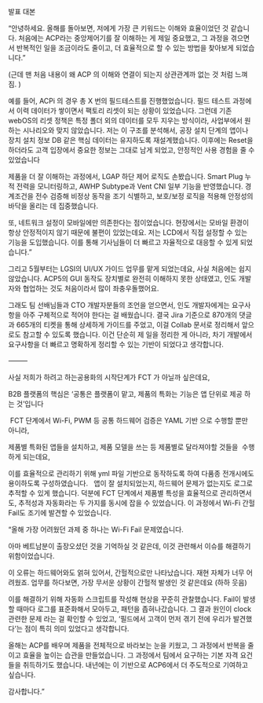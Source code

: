 발표 대본 




“안녕하세요.
올해를 돌아보면, 저에게 가장 큰 키워드는 이해와 효율이었던 것 같습니다.
처음에는 ACP라는 중앙제어기를 잘 이해하는 게 제일 중요했고, 그 과정을 겪으면서 반복적인 일을 조금이라도 줄이고, 더 효율적으로 할 수 있는 방법을 찾아보게 되었습니다.”


(근데 맨 처음 내용이 왜 ACP 의 이해와 연결이 되는지 상관관계까 없는 것 처럼 느껴짐. )

예를 들어, ACPi 의 경우 총 X 번의 필드테스트를 진행했었습니다. 필드 테스트 과정에서 이력 데이터가 쌓이면서 팩토리 리셋이 되는 상황이 있었습니다.
그런데 기존 webOS의 리셋 정책은 특정 폴더 외의 데이터를 모두 지우는 방식이라, 사업부에서 원하는 시나리오와 맞지 않았습니다.
저는 이 구조를 분석해서, 공장 설치 단계의 앱이나 장치 설치 정보 DB 같은 핵심 데이터는 유지하도록 재설계했습니다.
이후에는 Reset을 하더라도 고객 입장에서 중요한 정보는 그대로 남게 되었고, 안정적인 사용 경험을 줄 수 있었습니다

제품을 더 잘 이해하는 과정에서, LGAP 하단 제어 로직도 손봤습니다.
Smart Plug 누적 전력을 모니터링하고, AWHP Subtype과 Vent CNI 일부 기능을 반영했습니다.
경계조건을 전수 검증해 비정상 동작을 조기 식별하고, 보호/보정 로직을 적용해 안정성의 바닥을 올리는 데 집중했습니다.

또, 네트워크 설정이 모바일에만 의존한다는 점이었습니다. 현장에서는 모바일 환경이 항상 안정적이지 않기 때문에 불편이 있었는데요.
저는 LCD에서 직접 설정할 수 있는 기능을 도입했습니다. 이를 통해 기사님들이 더 빠르고 자율적으로 대응할 수 있게 되었습니다.”

그리고 5월부터는 LGSI의 UI/UX 가이드 업무를 맡게 되었는데요, 사실 처음에는 쉽지 않았습니다.
ACP5의 GUI 동작도 장치별로 완전히 이해하지 못한 상태였고, 인도 개발자와 협업하는 것도 처음이라서 많이 좌충우돌했어요.

그래도 팀 선배님들과 CTO 개발자분들의 조언을 얻으면서, 인도 개발자에게는 요구사항을 아주 구체적으로 적어야 한다는 걸 배웠습니다.
결국 Jira 기준으로 870개의 댓글과 665개의 티켓을 통해 상세하게 가이드를 주었고, 이걸 Collab 문서로 정리해서 앞으로도 참고할 수 있도록 했습니다.
이건 단순히 제 일을 정리한 게 아니라, 차기 개발에서 요구사항을 더 빠르고 명확하게 정리할 수 있는 기반이 되었다고 생각합니다.

⸻

사실 저희가 하려고 하는공용화의 시작단계가 FCT 가 아닐까 싶은데요,

B2B 플랫폼의 핵심은 ‘공통은 플랫폼이 맡고, 제품의 특화는 기능은 앱 단위로 제공 하는 것’입니다

 FCT 단계에서 Wi-Fi, PWM 등 공통 하드웨어 검증은 YAML 기반 으로 수행할 뿐만 아니라,

제품별 특화된 앱들을 설치하고, 제품 모델을 쓰는 등 제품별로 달라져야할 것들을  수행하게 되는데요,

이를 효율적으로 관리하기 위해 yml 파일 기반으로 동작하도록 하여 다품종 전개시에도 용이하도록 구성하였습니다.  
앱이 잘 설치되었는지, 하드웨어 문제가 없는지도 로그로 추적할 수 있게 했습니다.
덕분에 FCT 단계에서 제품별 특성을 효율적으로 관리하면서도, 추적성과 자동화라는 두 가지를 동시에 잡을 수 있었습니다.
이 과정에서 Wi-Fi 간헐 Fail도 조기에 발견할 수 있었습니다.



“올해 가장 어려웠던 과제 중 하나는 Wi-Fi Fail 문제였습니다.

아마 베트남분이 출장오셨던 것을 기억하실 것 같은데, 이것 관련해서 이슈를 해결하기 위함이었습니다.

이 오류는 하드웨어와도 얽혀 있어서, 간헐적으로만 나타났습니다. 재현 자체가 너무 어려웠죠.
업무를 하다보면, 가장 무서운 상황이 간헐적 발생인 것 같은데요 (하하 웃음)


이를 해결하기 위해 자동화 스크립트를 작성해 현상을 꾸준히 관찰했습니다. Fail이 발생할 때마다 로그를 표준화해서 모아두고, 패턴을 좁혀나갔습니다.
그 결과 원인이 clock 관련한 문제 라는 걸 확인할 수 있었고, ‘필드에서 고객이 먼저 겪기 전에 우리가 발견했다’는 점이 특히 의미 있었다고 생각합니다.


올해는 ACP를 배우며 제품을 전체적으로 바라보는 눈을 키웠고,
그 과정에서 반복을 줄이고 효율을 높이는 습관을 만들었습니다. 그 과정에서 팀에서 요구하는 기본 자격 요건들을 취득하기도 했습니다.
내년에는 이 기반으로 ACP6에서 더 주도적으로 기여하고 싶습니다.

감사합니다.”
